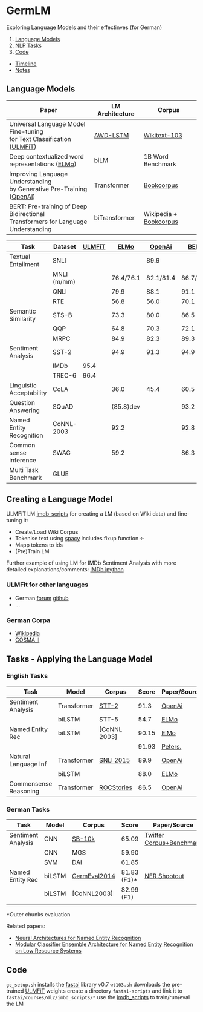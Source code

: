# GermLM
Exploring Language Models and their effectinves (for German)

1. [Language Models](#LM)
2. [NLP Tasks](#Tasks)
3. [Code](#Code)

- [Timeline](https://docs.google.com/spreadsheets/d/1qDNQsrnsflI8x8Fy9NzZflGyXgI0rxfZDUDpufEVzw0/edit?usp=sharing)
- [Notes](https://docs.google.com/document/d/1VUu5cna6MblNheDGa7tRTsYjlheZEMigvjyFjUEROPE/edit?usp=sharing)

## Language Models <a name="LM"></a>

| Paper                                                                                | LM Architecture | Corpus                   | 
|--------------------------------------------------------------------------------------|-----------------|--------------------------|
| Universal Language Model Fine-tuning<br/> for Text Classification ([ULMFiT])         | [AWD-LSTM]      | [Wikitext-103]           |
| Deep contextualized word<br/> representations ([ELMo])                               | biLM            | 1B Word Benchmark        |
| Improving Language Understanding<br/>by Generative Pre-Training ([OpenAi])           | Transformer     | [Bookcorpus]             |
| BERT: Pre-training of Deep Bidirectional<br/>Transformers for Language Understanding | biTransformer   | Wikipedia + [Bookcorpus] |

[BERT]:https://arxiv.org/pdf/1810.04805.pdf
[ULMFiT]: https://arxiv.org/pdf/1801.06146.pdf
[ELMo]: https://arxiv.org/abs/1802.05365
[OpenAi]: https://s3-us-west-2.amazonaws.com/openai-assets/research-covers/language-unsupervised/language_understanding_paper.pdf
[AWD-LSTM]: TODO
[Wikitext-103]: https://www.salesforce.com/products/einstein/ai-research/the-wikitext-dependency-language-modeling-dataset/
[Bookcorpus]: http://yknzhu.wixsite.com/mbweb

| Task                     | Dataset     | [ULMFiT] |    [ELMo] |  [OpenAi] |    [BERT] |     pSoTA |
| ---                      | ---         |      --- |       --- |       --- |       --- |       --- |
| Textual Entailment       | SNLI        |          |           |      89.9 |           |      89.3 |
|                          | MNLI (m/mm) |          | 76.4/76.1 | 82.1/81.4 | 86.7/85.9 | 80.6/80.1 |
|                          | QNLI        |          |      79.9 |      88.1 |      91.1 |      82.3 |
|                          | RTE         |          |      56.8 |      56.0 |      70.1 |      61.7 |
| Semantic Similarity      | STS-B       |          |      73.3 |      80.0 |      86.5 |      81.0 |
|                          | QQP         |          |      64.8 |      70.3 |      72.1 |      66.1 |
|                          | MRPC        |          |      84.9 |      82.3 |      89.3 |      86.0 |
| Sentiment Analysis       | SST-2       |          |      94.9 |      91.3 |      94.9 |      93.2 |
|                          | IMDb        |     95.4 |           |           |           |      94.1 |
|                          | TREC-6      |     96.4 |           |           |           |      96.1 |
| Linguistic Acceptability | CoLA        |          |      36.0 |      45.4 |      60.5 |      35.0 |
| Question Answering       | SQuAD       |          | (85.8)dev |           |      93.2 |      91.7 |
| Named Entity Recognition | CoNNL-2003  |          |      92.2 |           |      92.8 |      92.6 |
| Common sense inference   | SWAG        |          |      59.2 |           |      86.3 |      52.7 |
| Multi Task Benchmark     | GLUE        |          |           |           |           |           |

## Creating a Language Model

ULMFiT LM [imdb_scripts] for creating a LM (based on Wiki data) and fine-tuning it:

- Create/Load Wiki Corpus
- Tokenise text using [spacy](http://spacy.io/) includes fixup function <-
- Mapp tokens to ids
- (Pre)Train LM

Further example of using LM for IMDb Sentiment Analysis with more detailed explanations/comments: [IMDb ipython](https://github.com/fastai/fastai/blob/master/courses/dl2/imdb.ipynb)

### ULMFit for other languages

- German [forum](https://forums.fast.ai/t/ulmfit-german/22529) [github](https://github.com/n-waves/ulmfit4de/blob/master/TRAINING.md)
- ...

### German Corpa

- [Wikipedia](http://www1.ids-mannheim.de/kl/projekte/korpora/archiv/wp.html)
- [COSMA II](http://www.ids-mannheim.de/cosmas2/uebersicht.html)


## Tasks - Applying the Language Model <a name="Tasks"></a>

### English Tasks

| Task                  | Model       | Corpus       | Score | Paper/Source |
|-----------------------|-------------|--------------|-------|--------------|
| Sentiment Analysis    | Transformer | [STT-2][STT] |  91.3 | [OpenAi]     |
|                       | biLSTM      | STT-5        |  54.7 | [ELMo]       |
| Named Entity Rec      | biLSTM      | [CoNNL 2003] | 90.15 | [ElMo]       |
|                       |             |              | 91.93 | [Peters.]    |
| Natural Language Inf  | Transformer | [SNLI 2015]  |  89.9 | [OpenAi]     |
|                       | biLSTM      |              |  88.0 | [ELMo]       |
| Commensense Reasoning | Transformer | [ROCStories] |  86.5 | [OpenAi]     |


[STT]:https://nlp.stanford.edu/sentiment/index.html
[CoNLL 2003]:https://www.clips.uantwerpen.be/conll2003/ner/
[Peters.]:https://www.aclweb.org/anthology/P/P17/P17-1161.pdf
[SNLI 2015]:https://nlp.stanford.edu/projects/snli/
[ROCStories]:http://cs.rochester.edu/nlp/rocstories/

### German Tasks

| Task               | Model  | Corpus         | Score       | Paper/Source               |
| --                 | ---    | ---            | ---         | ---                        |
| Sentiment Analysis | CNN    | [SB-10k]       | 65.09       | [Twitter Corpus+Benchmark] |
|                    | CNN    | MGS            | 59.90       |                            |
|                    | SVM    | DAI            | 61.85       |                            |
| Named Entity Rec   | biLSTM | [GermEval2014] | 81.83 (F1)* | [NER Shootout]             |
|                    | biLSTM | [CoNNL2003]    | 82.99 (F1)  |                            |
|                    |        |                |             |                            |
*Outer chunks evaluation

Related papers:
- [Neural Architectures for Named Entity Recognition](https://arxiv.org/pdf/1603.01360.pdf)
- [Modular Classifier Ensemble Architecture for Named Entity Recognition on Low Resource Systems](http://asv.informatik.uni-leipzig.de/publication/file/300/GermEval2014_ExB.pdf)


[SB-10K]:http://www.spinningbytes.com/resources/
[GermEval2014]:https://sites.google.com/site/germeval2014ner/data
[CoNLL2011]:http://conll.cemantix.org/2011/data.html


[Twitter Corpus+Benchmark]:http://www.aclweb.org/anthology/W17-1106
[NER Shootout]:http://aclweb.org/anthology/P18-2020.pdf


## Code <a name="Code"></a>

`gc_setup.sh` installs the [fastai] library v0.7
`wt103.sh` downloads the pre-trained [ULMFiT] weights
create a directory `fastai-scripts` and link it to `fastai/courses/dl2/imbd_scripts/*`
use the [imdb_scripts] to train/run/eval the LM

[fastai]:https://github.com/fastai/fastai
[imdb_scripts]:https://github.com/fastai/fastai/tree/master/courses/dl2/imdb_scripts
